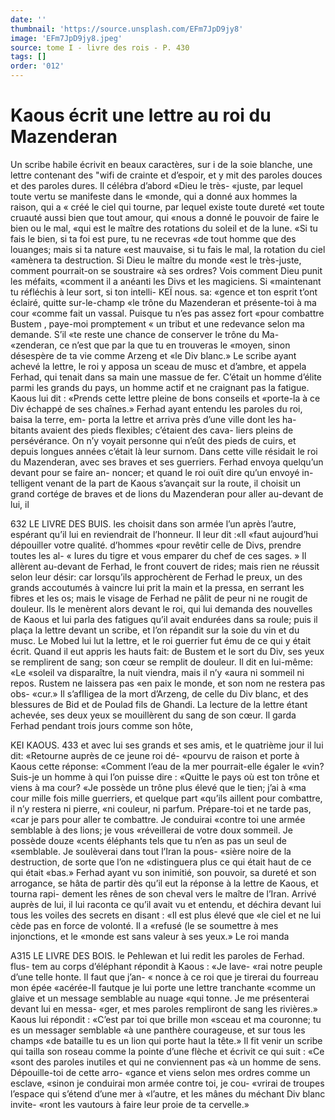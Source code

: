 ```yaml
---
date: ''
thumbnail: 'https://source.unsplash.com/EFm7JpD9jy8'
image: 'EFm7JpD9jy8.jpeg'
source: tome I - livre des rois - P. 430
tags: []
order: '012'
---
```


# Kaous écrit une lettre au roi du Mazenderan

Un scribe habile écrivit en beaux caractères, sur
i de la soie blanche, une lettre contenant des "wifi de
crainte et d’espoir, et y mit des paroles douces et des paroles dures. Il célébra d’abord «Dieu le très-
«juste, par lequel toute vertu se manifeste dans le «monde, qui a donné aux hommes la raison, qui a
« créé le ciel qui tourne, par lequel existe toute dureté
«et toute cruauté aussi bien que tout amour, qui «nous a donné le pouvoir de faire le bien ou le mal, «qui est le maître des rotations du soleil et de la lune. «Si tu fais le bien, si ta foi est pure, tu ne recevras «de tout homme que des louanges; mais si ta nature «est mauvaise, si tu fais le mal, la rotation du ciel «amènera ta destruction. Si Dieu le maître du monde «est le très-juste, comment pourrait-on se soustraire «à ses ordres? Vois comment Dieu punit les méfaits, «comment il a anéanti les Divs et les magiciens. Si «maintenant tu réfléchis à leur sort, si ton intelli-
KEÏ nous. sa: «gence et ton esprit t’ont éclairé, quitte sur-le-champ
«le trône du Mazenderan et présente-toi à ma cour
«comme fait un vassal. Puisque tu n’es pas assez fort
«pour combattre Bustem , paye-moi promptement « un tribut et une redevance selon ma demande. S’il
«te reste une chance de conserver le trône du Ma- «zenderan, ce n’est que par la que tu en trouveras le «moyen, sinon désespère de ta vie comme Arzeng et
«le Div blanc.»
Le scribe ayant achevé la lettre, le roi y apposa
un sceau de musc et d’ambre, et appela Ferhad,
qui tenait dans sa main une massue de fer. C’était
un homme d’élite parmi les grands du pays, un
homme actif et ne craignant pas la fatigue. Kaous lui
dit : «Prends cette lettre pleine de bons conseils et «porte-la à ce Div échappé de ses chaînes.» Ferhad
ayant entendu les paroles du roi, baisa la terre, em- porta la lettre et arriva près d’une ville dont les ha- bitants avaient des pieds flexibles; c’étaient des cava-
liers pleins de persévérance. On n’y voyait personne
qui n’eût des pieds de cuirs, et depuis longues années c’était là leur surnom. Dans cette ville résidait le roi
du Mazenderan, avec ses braves et ses guerriers. Ferhad envoya quelqu’un devant pour se faire an- noncer; et quand le roi ouït dire qu’un envoyé in- telligent venant de la part de Kaous s’avançait sur
la route, il choisit un grand cortége de braves et de lions du Mazenderan pour aller au-devant de lui, il

632 LE LIVRE DES BUIS.
les choisit dans son armée l’un après l’autre, espérant
qu’il lui en reviendrait de l’honneur. Il leur dit :«Il «faut aujourd’hui dépouiller votre qualité. d’hommes
«pour revêtir celle de Divs, prendre toutes les al- « Iures du tigre et vous emparer du chef de ces sages. »
Il allèrent au-devant de Ferhad, le front couvert de rides; mais rien ne réussit selon leur désir: car lorsqu’ils approchèrent de Ferhad le preux, un des grands accoutumés à vaincre lui prit la main et la pressa, en serrant les fibres et les os; mais le visage de Ferhad ne pâlit de peur ni ne rougit de douleur. Ils le menèrent alors devant le roi, qui lui demanda des nouvelles de Kaous et lui parla des fatigues qu’il avait endurées dans sa roule; puis il plaça la lettre devant un scribe, et l’on répandit sur la soie du vin
et du musc. Le Mobed lui lut la lettre, et le roi guerrier fut ému de ce qui y était écrit.
Quand il eut appris les hauts fait: de Bustem et le sort du Div, ses yeux se remplirent de sang; son cœur se remplit de douleur. Il dit en lui-même: «Le «soleil va disparaître, la nuit viendra, mais il n’y
«aura ni sommeil ni repos. Rustem ne laissera pas «en paix le monde, et son nom ne restera pas obs- «cur.» Il s’afIIigea de la mort d’Arzeng, de celle du
Div blanc, et des blessures de Bid et de Poulad fils de Ghandi. La lecture de la lettre étant achevée, ses deux yeux se mouillèrent du sang de son cœur. Il garda Ferhad pendant trois jours comme son hôte,

KEI KAOUS. 433 et avec lui ses grands et ses amis, et le quatrième
jour il lui dit: «Retourne auprès de ce jeune roi dé- «pourvu de raison et porte à Kaous cette réponse: «Comment l’eau de la mer pourrait-elle égaler le «vin? Suis-je un homme à qui l’on puisse dire : «Quitte le pays où est ton trône et viens à ma cour? «Je possède un trône plus élevé que le tien; j’ai à
«ma cour mille fois mille guerriers, et quelque part «qu’ils aillent pour combattre, il n’y restera ni pierre,
«ni couleur, ni parfum. Prépare-toi et ne tarde pas, «car je pars pour aller te combattre. Je conduirai «contre toi une armée semblable à des lions; je vous «réveillerai de votre doux sommeil. Je possède douze «cents éléphants tels que tu n’en as pas un seul de «semblable. Je soulèverai dans tout l’Iran la pous- «sière noire de la destruction, de sorte que l’on ne «distinguera plus ce qui était haut de ce qui était «bas.»
Ferhad ayant vu son inimitié, son pouvoir, sa dureté et son arrogance, se hâta de partir dès qu’il
eut la réponse à la lettre de Kaous, et tourna rapi- dement les rênes de son cheval vers le maître de l’Iran. Arrivé auprès de lui, il lui raconta ce qu’il
avait vu et entendu, et déchira devant lui tous les voiles des secrets en disant : «Il est plus élevé que
«le ciel et ne lui cède pas en force de volonté. Il a «refusé (le se soumettre à mes injonctions, et le «monde est sans valeur à ses yeux.» Le roi manda

A315 LE LIVRE DES BOIS.
le Pehlewan et lui redit les paroles de Ferhad. flus- tem au corps d’éléphant répondit à Kaous : «Je lave-
«rai notre peuple d’une telle honte. Il faut que j’an-
« nonce à ce roi que je tirerai du fourreau mon épée «acérée-Il fautque je lui porte une lettre tranchante «comme un glaive et un message semblable au nuage «qui tonne. Je me présenterai devant lui en messa- «ger, et mes paroles rempliront de sang les rivières.» Kaous lui répondit : «C’est par toi que brille mon «sceau et ma couronne; tu es un messager semblable «à une panthère courageuse, et sur tous les champs «de bataille tu es un lion qui porte haut la tête.»
Il fit venir un scribe qui tailla son roseau comme
la pointe d’une flèche et écrivit ce qui suit : «Ce
«sont des paroles inutiles et qui ne conviennent pas
«à un homme de sens. Dépouille-toi de cette arro-
«gance et viens selon mes ordres comme un esclave,
«sinon je conduirai mon armée contre toi, je cou- «vrirai de troupes l’espace qui s’étend d’une mer à
«l’autre, et les mânes du méchant Div blanc invite- «ront les vautours à faire leur proie de ta cervelle.»
